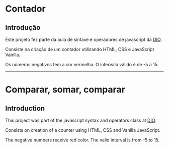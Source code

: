 # Contador

## Introdução

Este projeto fez parte da aula de sintaxe e operadores de javascript da [DIO](https://web.dio.me/).

Consiste na criação de um contador utilizando HTML, CSS e JavaScript Vanilla. 

Os números negativos tem a cor vermelha. O intervalo válido é de -5 a 15.

***

# Comparar, somar, comparar

## Introduction

This project was part of the javascript syntax and operators class at [DIO](https://web.dio.me/).

Consists on creation of a counter using HTML, CSS and Vanilla JavaScript.

The negative numbers receive red color. The valid interval is from -5 to 15.